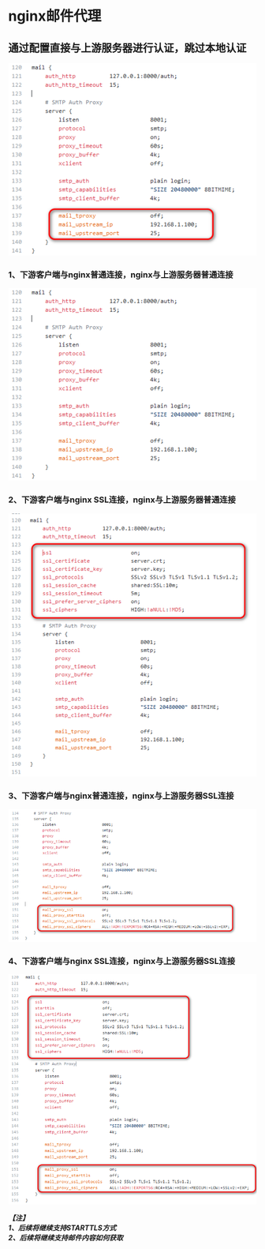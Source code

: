 
# nginx邮件代理

## 通过配置直接与上游服务器进行认证，跳过本地认证
![照片0](https://github.com/gchs2012/nginx-mail-proxy/blob/master/image/照片0.png)

### 1、下游客户端与nginx普通连接，nginx与上游服务器普通连接
![照片1](https://github.com/gchs2012/nginx-mail-proxy/blob/master/image/照片1.png)

### 2、下游客户端与nginx SSL连接，nginx与上游服务器普通连接
![照片2](https://github.com/gchs2012/nginx-mail-proxy/blob/master/image/照片2.png)

### 3、下游客户端与nginx普通连接，nginx与上游服务器SSL连接
![照片3](https://github.com/gchs2012/nginx-mail-proxy/blob/master/image/照片3.png)

### 4、下游客户端与nginx SSL连接，nginx与上游服务器SSL连接
![照片4](https://github.com/gchs2012/nginx-mail-proxy/blob/master/image/照片4.png)

***【注】<br>***
***1、后续将继续支持STARTTLS方式<br>***
***2、后续将继续支持邮件内容如何获取<br>***
